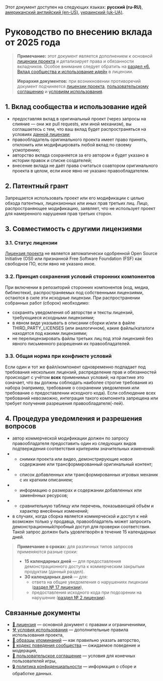 Этот документ доступен на следующих языках: **русский (ru-RU)**, [американский английский (en-US)](/CONTRIBUTING.md), [украинский (uk-UA)](/docs/CONTRIBUTING_uk-UA.md).

# Руководство по внесению вклада от 2025 года

> **Примечание:** этот документ является дополнением к основной [лицензии проекта](/docs/LICENSE_ru-RU.md) и детализирует права и обязанности вкладчиков. Особое внимание следует обратить на [раздел «6. Вклад сообщества и использование идей»](/docs/LICENSE_ru-RU.md#6-вклад-сообщества-и-использование-идей) в лицензии.
>
> **Иерархия документов:** при возникновении противоречий документ подчиняется [лицензии проекта](/docs/LICENSE_ru-RU.md), [пользовательскому соглашению](/docs/EULA_ru-RU.md) и [условиям использования](/docs/TERMS_OF_USE_ru-RU.md).

## 1. Вклад сообщества и использование идей

* предоставляя вклад в оригинальный проект (через запросы на слияние — они же pull requests, или иной механизм), вы соглашаетесь с тем, что ваш вклад будет распространяться на условиях [данной лицензии](/docs/LICENSE_ru-RU.md);
* правообладатель оригинального проекта имеет право принять, отклонить или модифицировать любой вклад по своему усмотрению;
* авторство вклада сохраняется за его автором и будет указано в истории правок и списке создателей;
* внесение вклада не даёт права считаться соавтором оригинального проекта в целом, если иное явно не указано правообладателем.

## 2. Патентный грант

Запрещается использовать проект или его модификации с целью обхода патентных, лицензионных или иных прав третьих лиц. Лицо, распространяющее модификацию, заявляет, что не использует проект для намеренного нарушения прав третьих сторон.

## 3. Совместимость с другими лицензиями

### 3.1. Статус лицензии

[Лицензия проекта](/docs/LICENSE_ru-RU.md) не является автоматически одобренной Open Source Initiative (OSI) или признанной Free Software Foundation (FSF) как свободное ПО, если явно не указано иное.

### 3.2. Принцип сохранения условий сторонних компонентов

При включении в репозиторий сторонних компонентов (код, медиа, библиотеки), распространяемых под собственными лицензиями, остаются в силе эти исходные лицензии. При распространении собранных работ (сборок) необходимо:

* сохранять уведомления об авторстве и тексты лицензий, требующиеся исходными лицензиями;
* в явном виде указывать в описании сборки и/или в файле THIRD_PARTY_LICENSES (или аналогичном), какие файлы/каталоги находятся под какими лицензиями;
* не перелицензировать файлы третьих лиц под этой лицензией без явного письменного разрешения их правообладателей.

### 3.3. Общая норма при конфликте условий

Если один и тот же файл/компонент одновременно подпадает под требования нескольких лицензий, распределение прав и обязанностей происходит с учётом **всех** применимых условий; на практике это означает, что вы должны соблюдать наиболее строгие требования из набора (например, требование о сохранении уведомления или требование о предоставлении исходного кода). Если соблюдение всех требований невозможно, интеграция такого компонента запрещена или требует получения разрешения правообладателя(-лей).

## 4. Процедура уведомления и разрешения вопросов

* автор коммерческой модификации должен по запросу правообладателя предоставить один из следующих видов подтверждения соответствия критериям значительных изменений:
* * снимки проекта или видео, демонстрирующие новое содержание или трансформированный оригинальный контент;
* * список добавленных или трансформированных игровых механик с их кратким описанием;
* * информацию о размерах и содержании добавленных или заменённых ресурсов;
* * сравнительную таблицу или перечень, показывающий объём и характер внесённых изменений;
* в случаях, когда сборка является коммерческой и доступ к ней возможен только у продавца, правообладатель может запросить демонстрационный/пробный доступ для проверки соответствия. Такой запрос должен быть удовлетворён в течение 15 календарных дней.

> **Примечание о сроках:** для различных типов запросов применяются разные сроки:
>
> * **15 календарных дней** — для предоставления демонстрационного доступа к коммерческим закрытым продуктам (данный раздел).
> * **30 календарных дней** — для:
>   * ответа на общие уведомления о нарушениях лицензии ([раздел № 17 лицензии](/docs/LICENSE_ru-RU.md#17-процедура-уведомления-и-разрешения-вопросов)),
>   * предоставления исходного кода при подозрении на нарушение ([раздел № 2 лицензии](/docs/LICENSE_ru-RU.md#2-использование-исходного-кода)).

## Связанные документы

* [📜 лицензия](/docs/LICENSE_ru-RU.md) — основной документ с правами и ограничениями,
* [⚒️ условия использования](/docs/TERMS_OF_USE_ru-RU.md) — дополнительные правила использования проекта,
* [👤 образцы упоминаний](/docs/ATTRIBUTION_ru-RU.md) — как правильно указать авторство,
* [🧭 кодекс поведения сообщества](/docs/CODE_OF_CONDUCT_ru-RU.md) — ожидаемое поведение и модерация,
* [📄 пользовательское соглашение](/docs/EULA_ru-RU.md) — условия для конечных пользователей игры,
* [🔒 политика конфиденциальности](/docs/PRIVACY_POLICY_ru-RU.md) — информация о сборе и обработке данных.
